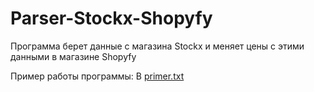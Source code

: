 # Parser-Stockx-Shopyfy

Программа берет данные с магазина Stockx и меняет цены с этими данными в магазине Shopyfy

Пример работы программы:
В [primer.txt](primer.txt)

